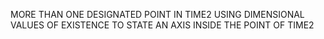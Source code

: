 MORE THAN ONE DESIGNATED POINT IN TIME2 USING DIMENSIONAL VALUES OF EXISTENCE TO STATE AN AXIS INSIDE THE POINT OF TIME2
